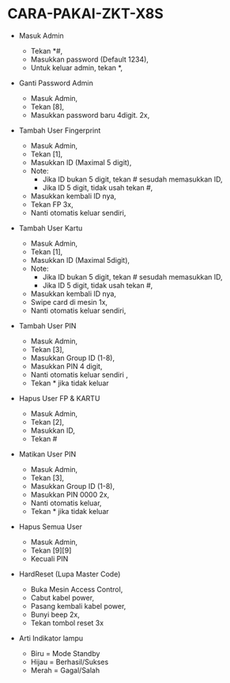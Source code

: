 # CARA-PAKAI-ZKT-X8S
- Masuk Admin
  - Tekan *#,
  - Masukkan password (Default 1234),
  - Untuk keluar admin, tekan *,

- Ganti Password Admin
  - Masuk Admin,
  - Tekan [8],
  - Masukkan password baru 4digit.   2x,

- Tambah User Fingerprint 
  - Masuk Admin,
  - Tekan [1],
  - Masukkan ID (Maximal 5 digit),
  - Note:
     - Jika ID bukan 5 digit, tekan # sesudah memasukkan ID,
     - Jika ID 5 digit, tidak usah tekan #,
  - Masukkan kembali ID nya,
  - Tekan FP 3x,
  - Nanti otomatis keluar sendiri,

- Tambah User Kartu
  - Masuk Admin,
  - Tekan [1],
  - Masukkan ID (Maximal 5digit),
  - Note:
     - Jika ID bukan 5 digit, tekan # sesudah memasukkan ID,
     - Jika ID 5 digit, tidak usah tekan #,
  - Masukkan kembali ID nya,
  - Swipe card di mesin 1x,
  - Nanti otomatis keluar sendiri,

- Tambah User PIN
  - Masuk Admin,
  - Tekan [3],
  - Masukkan Group ID (1-8),
  - Masukkan PIN 4 digit,
  - Nanti otomatis keluar sendiri ,
  - Tekan * jika tidak keluar

- Hapus User FP & KARTU
  - Masuk Admin,
  - Tekan [2],
  - Masukkan ID,
  - Tekan #

- Matikan User PIN
  - Masuk Admin,
  - Tekan [3],
  - Masukkan Group ID (1-8),
  - Masukkan PIN 0000 2x,
  - Nanti otomatis keluar,
  - Tekan * jika tidak keluar

- Hapus Semua User
  - Masuk Admin,
  - Tekan [9][9] 
  - Kecuali PIN

- HardReset (Lupa Master Code)
  - Buka Mesin Access Control,
  - Cabut kabel power,
  - Pasang kembali kabel power,
  - Bunyi beep 2x,
  - Tekan tombol reset 3x

- Arti Indikator lampu
  - Biru  = Mode Standby
  - Hijau = Berhasil/Sukses
  - Merah = Gagal/Salah
